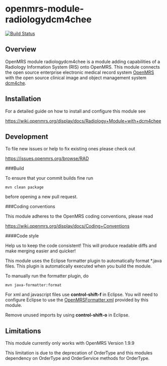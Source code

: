 # openmrs-module-radiologydcm4chee

[![Build Status](https://secure.travis-ci.org/openmrs/openmrs-module-radiologydcm4chee.png?branch=master)](https://travis-ci.org/openmrs/openmrs-module-radiologydcm4chee)

## Overview

OpenMRS module radiologydcm4chee is a module adding capabilities of a Radiology
Information System (RIS) onto OpenMRS. This module connects the open source
enterprise electronic medical record system [OpenMRS](http://www.openmrs.org)
with the open source clinical image and object management system
[dcm4che](http://www.dcm4che.org).

## Installation

For a detailed guide on how to install and configure this module see

https://wiki.openmrs.org/display/docs/Radiology+Module+with+dcm4chee

## Development

To file new issues or help to fix existing ones please check out

https://issues.openmrs.org/browse/RAD

###Build

To ensure that your commit builds fine run
```
mvn clean package
```
before opening a new pull request.

###Coding conventions

This module adheres to the OpenMRS coding conventions, please read

https://wiki.openmrs.org/display/docs/Coding+Conventions

####Code style

Help us to keep the code consistent!
This will produce readable diffs and make merging easier and quicker!

This module uses the Eclipse formatter plugin to automatically format *.java
files. This plugin is automatically executed when you build the module.

To manually run the formatter plugin, do
```
mvn java-formatter:format
```

For xml and javascript files use **control-shift-f** in Eclipse.
You will need to configure Eclipse to use the [OpenMRSFormatter.xml](tools/src/main/resources/eclipse/OpenMRSFormatter.xml)
provided by this module.

Remove unused imports by using **control-shift-o** in Eclipse.

## Limitations

This module currently only works with OpenMRS Version 1.9.9

This limitation is due to the deprecation of OrderType and this modules
dependency on OrderType and OrderService methods for OrderType.


